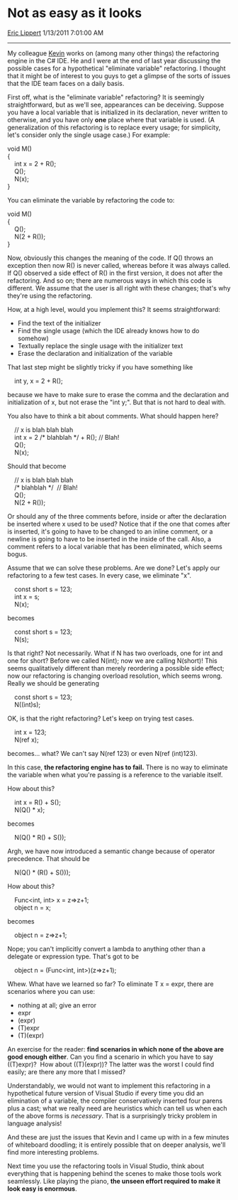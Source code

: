 <div id="page">

# Not as easy as it looks

[Eric Lippert](https://social.msdn.microsoft.com/profile/Eric%20Lippert) 1/13/2011 7:01:00 AM

-----

<div id="content">

<div class="mine">

My colleague [Kevin](https://twitter.com/Pilchie) works on (among many other things) the refactoring engine in the C\# IDE. He and I were at the end of last year discussing the possible cases for a hypothetical "eliminate variable" refactoring. I thought that it might be of interest to you guys to get a glimpse of the sorts of issues that the IDE team faces on a daily basis.

First off, what is the "eliminate variable" refactoring? It is seemingly straightforward, but as we'll see, appearances can be deceiving. Suppose you have a local variable that is initialized in its declaration, never written to otherwise, and you have only **one** place where that variable is used. (A generalization of this refactoring is to replace every usage; for simplicity, let's consider only the single usage case.) For example:

<span class="code"> </span>

void M()  
{  
    int x = 2 + R();  
    Q();  
    N(x);  
}

You can eliminate the variable by refactoring the code to:

<span class="code"> </span>

void M()  
{  
    Q();  
    N(2 + R());  
}

Now, obviously this changes the meaning of the code. If Q() throws an exception then now R() is never called, whereas before it was always called. If Q() observed a side effect of R() in the first version, it does not after the refactoring. And so on; there are numerous ways in which this code is different. We assume that the user is all right with these changes; that's why they're using the refactoring.

How, at a high level, would you implement this? It seems straightforward:

  - Find the text of the initializer
  - Find the single usage (which the IDE already knows how to do somehow)
  - Textually replace the single usage with the initializer text
  - Erase the declaration and initialization of the variable

That last step might be slightly tricky if you have something like

<span class="code"> </span>

    int y, x = 2 + R();

because we have to make sure to erase the comma and the declaration and initialization of x, but not erase the "<span class="code">int y;</span>". But that is not hard to deal with.

You also have to think a bit about comments. What should happen here?

<span class="code"> </span>

    // x is blah blah blah  
    int x = 2 /\* blahblah \*/ + R(); // Blah\!  
    Q();  
    N(x);

Should that become

<span class="code"> </span>

    // x is blah blah blah  
    /\* blahblah \*/  // Blah\!  
    Q();  
    N(2 + R());

Or should any of the three comments before, inside or after the declaration be inserted where x used to be used? Notice that if the one that comes after is inserted, it's going to have to be changed to an inline comment, or a newline is going to have to be inserted in the inside of the call. Also, a comment refers to a local variable that has been eliminated, which seems bogus.

Assume that we can solve these problems. Are we done? Let's apply our refactoring to a few test cases. In every case, we eliminate "x".

<span class="code"> </span>

    const short s = 123;  
    int x = s;  
    N(x);

becomes

<span class="code"> </span>

    const short s = 123;  
    N(s);

Is that right? Not necessarily. What if N has two overloads, one for int and one for short? Before we called <span class="code">N(int)</span>; now we are calling <span class="code">N(short)</span>\! This seems qualitatively different than merely reordering a possible side effect; now our refactoring is changing overload resolution, which seems wrong. Really we should be generating

<span class="code"> </span>

    const short s = 123;  
    N((int)s);

OK, is that the right refactoring? Let's keep on trying test cases.

<span class="code"> </span>

    int x = 123;  
    N(ref x);

becomes... what? We can't say <span class="code">N(ref 123)</span> or even <span class="code">N(ref (int)123)</span>.

In this case, **the refactoring engine has to fail.** There is no way to eliminate the variable when what you're passing is a reference to the variable itself.

How about this?

<span class="code"> </span>

    int x = R() + S();  
    N(Q() \* x);

becomes

<span class="code"> </span>

    N(Q() \* R() + S());

Argh, we have now introduced a semantic change because of operator precedence. That should be

<span class="code"> </span>

    N(Q() \* (R() + S()));

How about this?

<span class="code"> </span>

    Func\<int, int\> x = z=\>z+1;  
    object n = x;

becomes

<span class="code"> </span>

    object n = z=\>z+1;

Nope; you can't implicitly convert a lambda to anything other than a delegate or expression type. That's got to be

<span class="code"> </span>

    object n = (Func\<int, int\>)(z=\>z+1);

Whew. What have we learned so far? To eliminate <span class="code">T x = expr</span>, there are scenarios where you can use:

  - nothing at all; give an error
  - <span class="code">expr</span>
  - <span class="code">(expr)</span>
  - <span class="code">(T)expr</span>
  - <span class="code">(T)(expr)</span>

An exercise for the reader: **find scenarios in which none of the above are good enough either**. Can you find a scenario in which you have to say <span class="code">((T)expr)</span>?  How about <span class="code">((T)(expr))</span>? The latter was the worst I could find easily; are there any more that I missed?

Understandably, we would not want to implement this refactoring in a hypothetical future version of Visual Studio if every time you did an elimination of a variable, the compiler conservatively inserted four parens plus a cast; what we really need are heuristics which can tell us when each of the above forms is *necessary*. That is a surprisingly tricky problem in language analysis\!

And these are just the issues that Kevin and I came up with in a few minutes of whiteboard doodling; it is entirely possible that on deeper analysis, we'll find more interesting problems.

Next time you use the refactoring tools in Visual Studio, think about everything that is happening behind the scenes to make those tools work seamlessly. Like playing the piano, **the unseen effort required to make it look easy is enormous**.

</div>

</div>

</div>

